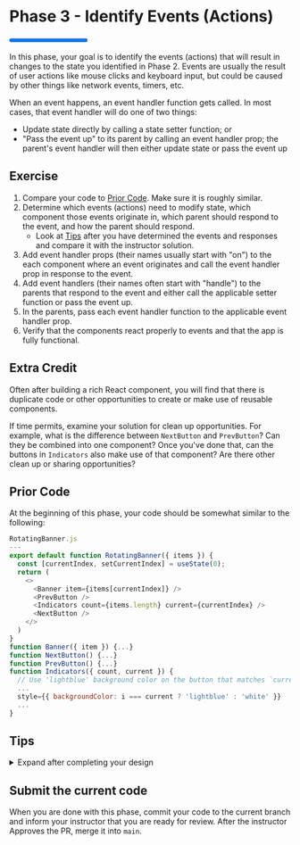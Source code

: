 # Phase 3 - Identify Events (Actions)

<progress value="3" max="3"></progress>

In this phase, your goal is to identify the events (actions) that will result in changes to the state you identified in Phase 2. Events are usually the result of user actions like mouse clicks and keyboard input, but could be caused by other things like network events, timers, etc.

When an event happens, an event handler function gets called. In most cases, that event handler will do one of two things:

- Update state directly by calling a state setter function; or
- "Pass the event up" to its parent by calling an event handler prop; the parent's event handler will then either update state or pass the event up

## Exercise

1. Compare your code to [Prior Code](#prior-code). Make sure it is roughly similar.
1. Determine which events (actions) need to modify state, which component those events originate in, which parent should respond to the event, and how the parent should respond.
   - Look at [Tips](#tips) after you have determined the events and responses and compare it with the instructor solution.
1. Add event handler props (their names usually start with "on") to the each component where an event originates and call the event handler prop in response to the event.
1. Add event handlers (their names often start with "handle") to the parents that respond to the event and either call the applicable setter function or pass the event up.
1. In the parents, pass each event handler function to the applicable event handler prop.
1. Verify that the components react properly to events and that the app is fully functional.

## Extra Credit

Often after building a rich React component, you will find that there is duplicate code or other opportunities to create or make use of reusable components.

If time permits, examine your solution for clean up opportunities. For example, what is the difference between `NextButton` and `PrevButton`? Can they be combined into one component? Once you've done that, can the buttons in `Indicators` also make use of that component? Are there other clean up or sharing opportunities?

## Prior Code

At the beginning of this phase, your code should be somewhat similar to the following:

```js
RotatingBanner.js
---
export default function RotatingBanner({ items }) {
  const [currentIndex, setCurrentIndex] = useState(0);
  return (
    <>
      <Banner item={items[currentIndex]} />
      <PrevButton />
      <Indicators count={items.length} current={currentIndex} />
      <NextButton />
    </>
  )
}
function Banner({ item }) {...}
function NextButton() {...}
function PrevButton() {...}
function Indicators({ count, current }) {
  // Use 'lightblue' background color on the button that matches `current`
  ...
  style={{ backgroundColor: i === current ? 'lightblue' : 'white' }}
  ...
}
```

## Tips

<details>
  <summary>Expand after completing your design</summary>

- The current index needs to be updated when the user clicks on the next button, the prev button, and an indicator button.

- The click on the next button originates in the `NextButton` component.

- The click on the prev button originates in the `PrevButton` component.

- The click on an indicator button originates in the `Indicators` component.

- In all of these cases, the `<button>` element will trigger the event, so the onClick event handler passed to those `<button>` elements must call the component's event handler prop.

- The `RotatingBanner` component responds to the events from its children components and sets the current index according to the event:

  - `NextButton` click: add 1 to the current index, wrapping around to `0`

    - Hint: use `(activeIndex + 1) % items.length`

  - `PrevButton` click: subtract 1 from the current index, wrapping around to `length - 1`

    - Hint: use `(activeIndex - 1 + items.length) % items.length`

  - `Indicator` click: set current index to the index of the clicked button

    - Hint: pass the index of the clicked button to the event handler prop

</details>

## Submit the current code

When you are done with this phase, commit your code to the current branch and inform your instructor that you are ready for review. After the instructor Approves the PR, merge it into `main`.
